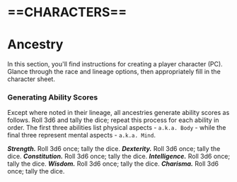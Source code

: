 # ==CHARACTERS==

# Ancestry

In this section, you'll find instructions for creating a player character (PC). Glance through the race and lineage options, then appropriately fill in the character sheet.

### Generating Ability Scores

Except where noted in their lineage, all ancestries generate ability scores as follows. Roll 3d6 and tally the dice; repeat this process for each ability in order. The first three abilities list physical aspects - `a.k.a. Body` - while the final three represent mental aspects - `a.k.a. Mind`.

***Strength.*** Roll 3d6 once; tally the dice.
***Dexterity.*** Roll 3d6 once; tally the dice.
***Constitution.*** Roll 3d6 once; tally the dice.
***Intelligence.*** Roll 3d6 once; tally the dice.
***Wisdom.*** Roll 3d6 once; tally the dice.
***Charisma.*** Roll 3d6 once; tally the dice.

